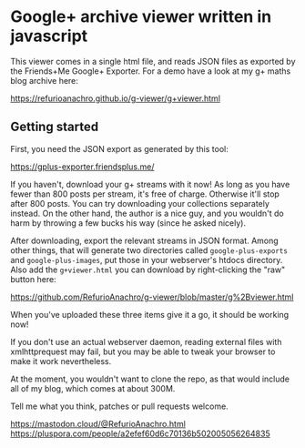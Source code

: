 
# Google+ archive viewer written in javascript

This viewer comes in a single html file, and reads JSON files as exported by the Friends+Me Google+ Exporter. For a demo have a look at my g+ maths blog archive here:

https://refurioanachro.github.io/g-viewer/g+viewer.html

## Getting started

First, you need the JSON export as generated by this tool:

https://gplus-exporter.friendsplus.me/

If you haven't, download your g+ streams with it now! As long as you have fewer than 800 posts per stream, it's free of charge. Otherwise it'll stop after 800 posts. You can try downloading your collections separately instead. On the other hand, the author is a nice guy, and you wouldn't do harm by throwing a few bucks his way (since he asked nicely).

After downloading, export the relevant streams in JSON format. Among other things, that will generate two directories called `google-plus-exports` and `google-plus-images`, put those in your webserver's htdocs directory. Also add the `g+viewer.html` you can download by right-clicking the "raw" button here:

https://github.com/RefurioAnachro/g-viewer/blob/master/g%2Bviewer.html

When you've uploaded these three items give it a go, it should be working now!

If you don't use an actual webserver daemon, reading external files with xmlhttprequest may fail, but you may be able to tweak your browser to make it work nevertheless.

At the moment, you wouldn't want to clone the repo, as that would include all of my blog, which comes at about 300M.

Tell me what you think, patches or pull requests welcome.

https://mastodon.cloud/@RefurioAnachro.html
https://pluspora.com/people/a2efef60d6c70136b502005056264835
